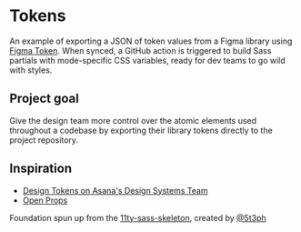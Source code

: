 # Tokens

An example of exporting a JSON of token values from a Figma library using [Figma Token](https://docs.tokens.studio/). When synced, a GitHub action is triggered to build Sass partials with mode-specific CSS variables, ready for dev teams to go wild with styles.

## Project goal

Give the design team more control over the atomic elements used throughout a codebase by exporting their library tokens directly to the project repository.

## Inspiration

- [Design Tokens on Asana's Design Systems Team](https://www.youtube.com/watch?v=ylDed18OVdY)
- [Open Props](https://open-props.style/)

Foundation spun up from the [11ty-sass-skeleton](https://github.com/5t3ph/11ty-sass-skeleton), created by [@5t3ph](https://twitter.com/5t3ph)
